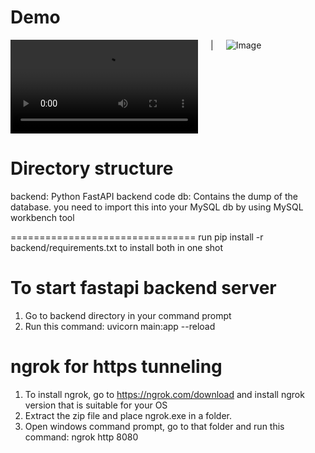 
Demo
================================
<div style="display: flex; gap: 20px;">
    <video width="auto" height="auto" src="https://github.com/user-attachments/assets/568fdf1e-7365-4bab-9768-8ae18534f434" style="border: none;"></video>|<img src="https://github.com/user-attachments/assets/a690f1bb-c288-4abd-be75-bc1c7f312eda" alt="Image" style="width: auto; height: auto;">
</div>


Directory structure
================================
backend: Python FastAPI backend code
db: Contains the dump of the database. you need to import this into your MySQL db by using MySQL workbench tool

================================
run pip install -r backend/requirements.txt to install both in one shot

To start fastapi backend server
================================
1. Go to backend directory in your command prompt
2. Run this command: uvicorn main:app --reload

ngrok for https tunneling
================================
1. To install ngrok, go to https://ngrok.com/download and install ngrok version that is suitable for your OS
2. Extract the zip file and place ngrok.exe in a folder.
3. Open windows command prompt, go to that folder and run this command: ngrok http 8080

